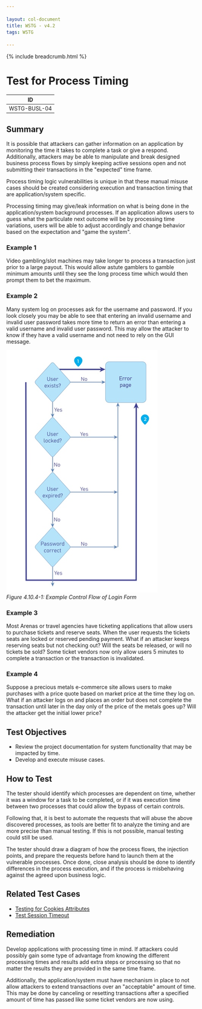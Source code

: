 ```yaml
---

layout: col-document
title: WSTG - v4.2
tags: WSTG

---
```


{% include breadcrumb.html %}
# Test for Process Timing

|ID          |
|------------|
|WSTG-BUSL-04|

## Summary

It is possible that attackers can gather information on an application by monitoring the time it takes to complete a task or give a respond. Additionally, attackers may be able to manipulate and break designed business process flows by simply keeping active sessions open and not submitting their transactions in the "expected" time frame.

Process timing logic vulnerabilities is unique in that these manual misuse cases should be created considering execution and transaction timing that are application/system specific.

Processing timing may give/leak information on what is being done in the application/system background processes. If an application allows users to guess what the particulate next outcome will be by processing time variations, users will be able to adjust accordingly and change behavior based on the expectation and "game the system".

### Example 1

Video gambling/slot machines may take longer to process a transaction just prior to a large payout. This would allow astute gamblers to gamble minimum amounts until they see the long process time which would then prompt them to bet the maximum.

### Example 2

Many system log on processes ask for the username and password. If you look closely you may be able to see that entering an invalid username and invalid user password takes more time to return an error than entering a valid username and invalid user password. This may allow the attacker to know if they have a valid username and not need to rely on the GUI message.

![Example Control Flow of Login Form](images/Control_Flow_of_Login_Form.jpg)\
*Figure 4.10.4-1: Example Control Flow of Login Form*

### Example 3

Most Arenas or travel agencies have ticketing applications that allow users to purchase tickets and reserve seats. When the user requests the tickets seats are locked or reserved pending payment. What if an attacker keeps reserving seats but not checking out? Will the seats be released, or will no tickets be sold? Some ticket vendors now only allow users 5 minutes to complete a transaction or the transaction is invalidated.

### Example 4

Suppose a precious metals e-commerce site allows users to make purchases with a price quote based on market price at the time they log on. What if an attacker logs on and places an order but does not complete the transaction until later in the day only of the price of the metals goes up? Will the attacker get the initial lower price?

## Test Objectives

- Review the project documentation for system functionality that may be impacted by time.
- Develop and execute misuse cases.

## How to Test

The tester should identify which processes are dependent on time, whether it was a window for a task to be completed, or if it was execution time between two processes that could allow the bypass of certain controls.

Following that, it is best to automate the requests that will abuse the above discovered processes, as tools are better fit to analyze the timing and are more precise than manual testing. If this is not possible, manual testing could still be used.

The tester should draw a diagram of how the process flows, the injection points, and prepare the requests before hand to launch them at the vulnerable processes. Once done, close analysis should be done to identify differences in the process execution, and if the process is misbehaving against the agreed upon business logic.

## Related Test Cases

- [Testing for Cookies Attributes](../06-Session_Management_Testing/02-Testing_for_Cookies_Attributes.md)
- [Test Session Timeout](../06-Session_Management_Testing/07-Testing_Session_Timeout.md)

## Remediation

Develop applications with processing time in mind. If attackers could possibly gain some type of advantage from knowing the different processing times and results add extra steps or processing so that no matter the results they are provided in the same time frame.

Additionally, the application/system must have mechanism in place to not allow attackers to extend transactions over an "acceptable" amount of time. This may be done by canceling or resetting transactions after a specified amount of time has passed like some ticket vendors are now using.
